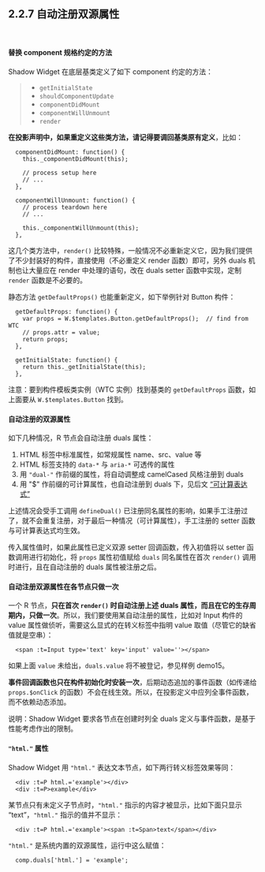 2.2.7 自动注册双源属性
---------------------

&nbsp;

#### 替换 component 规格约定的方法

Shadow Widget 在底层基类定义了如下 component 约定的方法：
> - `getInitialState`
> - `shouldComponentUpdate`
> - `componentDidMount`
> - `componentWillUnmount`
> - `render`

**在投影声明中，如果重定义这些类方法，请记得要调回基类原有定义**，比如：

```
  componentDidMount: function() {
    this._componentDidMount(this);

    // process setup here
    // ...
  },

  componentWillUnmount: function() {
    // process teardown here
    // ...

    this._componentWillUnmount(this);
  },
```

这几个类方法中，`render()` 比较特殊，一般情况不必重新定义它，因为我们提供了不少封装好的构件，直接使用（不必重定义 render 函数）即可，另外 duals 机制也让大量应在 render 中处理的语句，改在 duals setter 函数中实现，定制 `render` 函数是不必要的。

静态方法 `getDefaultProps()` 也能重新定义，如下举例针对 Button 构件：

```
  getDefaultProps: function() {
    var props = W.$templates.Button.getDefaultProps();  // find from WTC
    // props.attr = value;
    return props;
  },

  getInitialState: function() {
    return this._getInitialState(this);
  },
```

注意：要到构件模板类实例（WTC 实例）找到基类的 `getDefaultProps` 函数，如上面要从 `W.$templates.Button` 找到。

#### 自动注册的双源属性

如下几种情况，R 节点会自动注册 duals 属性：
1. HTML 标签中标准属性，如常规属性 name、src、value 等
2. HTML 标签支持的 `data-*` 与 `aria-*` 可透传的属性
3. 用 `"dual-"` 作前缀的属性，将自动调整成 camelCased 风格注册到 duals
4. 用 "$" 作前缀的可计算属性，也自动注册到 duals 下，见后文 [“可计算表达式”](#2.5.)

上述情况会受手工调用 `defineDual()` 已注册同名属性的影响，如果手工注册过了，就不会重复注册，对于最后一种情况（可计算属性），手工注册的 setter 函数与可计算表达式均生效。

传入属性值时，如果此属性已定义双源 setter 回调函数，传入初值将以 setter 函数调用进行初始化，将 `props` 属性初值赋给 `duals` 同名属性在首次 `render()` 调用时进行，且在自动注册的 duals 属性被注册之后。

#### 自动注册双源属性在各节点只做一次

一个 R 节点，**只在首次 `render()` 时自动注册上述 duals 属性，而且在它的生存周期内，只做一次**。所以，我们要使用某自动注册的属性，比如对 Input 构件的 value 属性做侦听，需要这么显式的在转义标签中指明 value 取值（尽管它的缺省值就是空串）：

```
  <span :t=Input type='text' key='input' value=''></span>
```

如果上面 `value` 未给出，`duals.value` 将不被登记，参见样例 demo15。

**事件回调函数也只在构件初始化时安装一次**，后期动态追加的事件函数（如传递给 `props.$onClick` 的函数）不会在线生效。所以，在投影定义中应列全事件函数，而不依赖动态添加。

说明：Shadow Widget 要求各节点在创建时列全 duals 定义与事件函数，是基于性能考虑作出的限制。

#### `"html."` 属性

Shadow Widget 用 `"html."` 表达文本节点，如下两行转义标签效果等同：

```
  <div :t=P html.='example'></div>
  <div :t=P>example</div>
```

某节点只有未定义子节点时，`"html."` 指示的内容才被显示，比如下面只显示 “text”，`"html."` 指示的值并不显示：

```
  <div :t=P html.='example'><span :t=Span>text</span></div>
```

 `"html."` 是系统内置的双源属性，运行中这么赋值：

```
  comp.duals['html.'] = 'example';
```

&nbsp;
